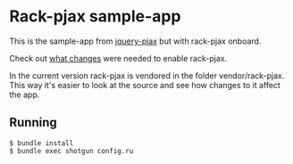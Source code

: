 Rack-pjax sample-app
====================

This is the sample-app from [jquery-pjax](http://pjax.heroku.com/) but with rack-pjax onboard.

Check out [what changes](https://github.com/eval/rack-pjax/compare/7dbe7fa1^...7dbe7fa1) were needed to enable rack-pjax.

In the current version rack-pjax is vendored in the folder vendor/rack-pjax. This way it's easier to look at the source and see how changes to it affect the app.

Running
-------

    $ bundle install
    $ bundle exec shotgun config.ru

